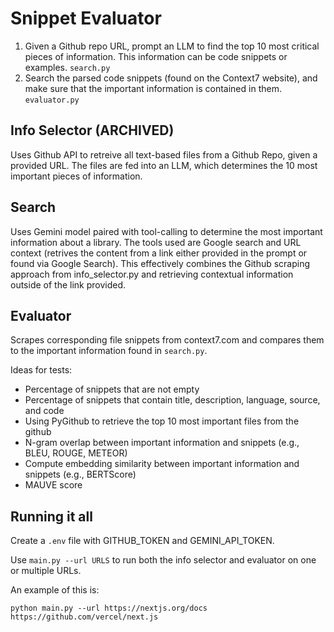 # Snippet Evaluator

1. Given a Github repo URL, prompt an LLM to find the top 10 most critical pieces of information. This information can be code snippets or examples. `search.py`
2. Search the parsed code snippets (found on the Context7 website), and make sure that the important information is contained in them. `evaluator.py`

## Info Selector (ARCHIVED)
Uses Github API to retreive all text-based files from a Github Repo, given a provided URL. The files are fed into an LLM, which determines the 10 most important pieces of information.

## Search
Uses Gemini model paired with tool-calling to determine the most important information about a library. The tools used are Google search and URL context (retrives the content from a link either provided in the prompt or found via Google Search). This effectively combines the Github scraping approach from info_selector.py and retrieving contextual information outside of the link provided.

## Evaluator
Scrapes corresponding file snippets from context7.com and compares them to the important information found in `search.py`.

Ideas for tests:
* Percentage of snippets that are not empty
* Percentage of snippets that contain title, description, language, source, and code
* Using PyGithub to retrieve the top 10 most important files from the github
* N-gram overlap between important information and snippets (e.g., BLEU, ROUGE, METEOR)
* Compute embedding similarity between important information and snippets (e.g., BERTScore)
* MAUVE score

## Running it all

Create a `.env` file with GITHUB_TOKEN and GEMINI_API_TOKEN. 

Use `main.py --url URLS` to run both the info selector and evaluator on one or multiple URLs. 

An example of this is:


`python main.py --url https://nextjs.org/docs https://github.com/vercel/next.js`


